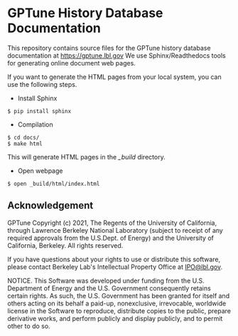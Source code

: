 # GPTune History Database Documentation

This repository contains source files for the GPTune history database documentation at https://gptune.lbl.gov
We use Sphinx/Readthedocs tools for generating online document web pages.

If you want to generate the HTML pages from your local system, you can use the following steps.

- Install Sphinx

```
$ pip install sphinx
```

- Compilation

```
$ cd docs/
$ make html
```

This will generate HTML pages in the *_build* directory.

- Open webpage

```
$ open _build/html/index.html
```

## Acknowledgement

GPTune Copyright (c) 2021, The Regents of the University of California, through
Lawrence Berkeley National Laboratory (subject to receipt of any required approvals
from the U.S.Dept. of Energy) and the University of California, Berkeley.
All rights reserved.

If you have questions about your rights to use or distribute this software,
please contact Berkeley Lab's Intellectual Property Office at IPO@lbl.gov.

NOTICE.  This Software was developed under funding from the U.S. Department
of Energy and the U.S. Government consequently retains certain rights.  As
such, the U.S. Government has been granted for itself and others acting on
its behalf a paid-up, nonexclusive, irrevocable, worldwide license in the
Software to reproduce, distribute copies to the public, prepare derivative
works, and perform publicly and display publicly, and to permit other to do so.
